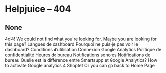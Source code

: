 # Helpjuice – 404
## None
4o’4!
We could not find what you're looking for. 
Maybe you are looking for this page?
Langues de dashboard
Pourquoi ne puis-je pas voir le dashboard?
Conditions d’utilisation
Connexion Google Analytics
Politique de confidentialité
Heures de bureau
Notifications sonores
Notifications de bureau
Quelle est la différence entre Smartsupp et Google Analytics?
How to activate Google analytics 4
Shoptet
Or you can go back to Home Page


